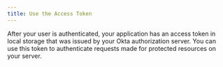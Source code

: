 ```yaml
---
title: Use the Access Token
---
```

After your user is authenticated, your application has an access token in local storage that was issued by your Okta authorization server. You can use this token to authenticate requests made for protected resources on your server. 

<StackSelector snippet="getaccesstoken"/>
